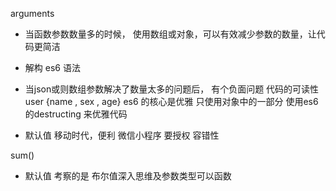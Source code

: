 arguments 
- 当函数参数数量多的时候， 使用数组或对象，可以有效减少参数的数量，让代码更简洁
- 解构 es6 语法
- 当json或则数组参数解决了数量太多的问题后， 有个负面问题
  代码的可读性 
  user {name , sex , age}
  es6 的核心是优雅
  只使用对象中的一部分 使用es6 的destructing 来优雅代码

- 默认值 
  移动时代，便利
  微信小程序 要授权
  容错性

sum()
- 默认值 考察的是 布尔值深入思维及参数类型可以函数